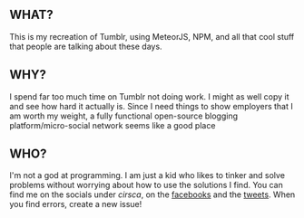 WHAT?
-----

This is my recreation of Tumblr, using MeteorJS, NPM, and all that cool stuff that people are talking about these days.

WHY?
----

I spend far too much time on Tumblr not doing work. I might as well copy it and see how hard it actually is. Since I need things to show employers that I am worth my weight, a fully functional open-source blogging platform/micro-social network seems like a good place

WHO?
----

I'm not a god at programming. I am just a kid who likes to tinker and solve problems without worrying about how to use the solutions I find. You can find me on the socials under _cirsca_, on the  [facebooks](http://facebook.com/cirsca) and the [tweets](http://www.twitter.com/cirsca). When you find errors, create a new issue!